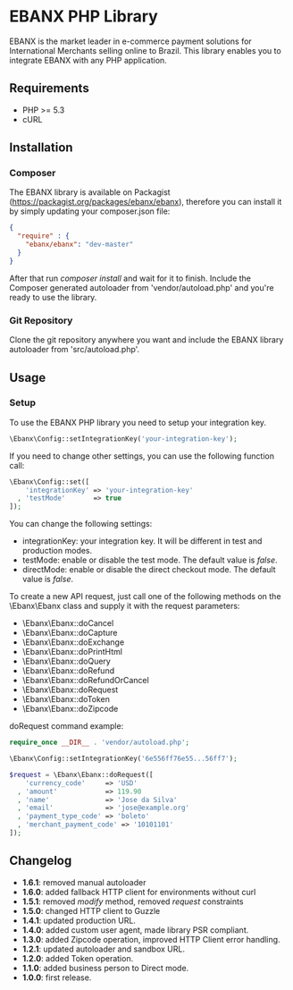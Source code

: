 # EBANX PHP Library
EBANX is the market leader in e-commerce payment solutions for International Merchants selling online to Brazil.
This library enables you to integrate EBANX with any PHP application.

## Requirements
* PHP >= 5.3
* cURL

## Installation
### Composer
The EBANX library is available on Packagist (https://packagist.org/packages/ebanx/ebanx), 
therefore you can install it by simply updating your composer.json file:

``` json
{
  "require" : {
    "ebanx/ebanx": "dev-master"
  }
}
```
After that run _composer install_ and wait for it to finish. Include the Composer
generated autoloader from 'vendor/autoload.php' and you're ready to use the library.

### Git Repository
Clone the git repository anywhere you want and include the EBANX library autoloader
from 'src/autoload.php'.

## Usage
### Setup
To use the EBANX PHP library you need to setup your integration key.
``` php
\Ebanx\Config::setIntegrationKey('your-integration-key');
```

If you need to change other settings, you can use the following function call: 
``` php
\Ebanx\Config::set([
    'integrationKey' => 'your-integration-key'
  , 'testMode'       => true
]);
```

You can change the following settings:
* integrationKey: your integration key. It will be different in test and production modes.
* testMode: enable or disable the test mode. The default value is _false_.
* directMode: enable or disable the direct checkout mode. The default value is _false_.

To create a new API request, just call one of the following methods on the \Ebanx\Ebanx
class and supply it with the request parameters:
* \Ebanx\Ebanx::doCancel
* \Ebanx\Ebanx::doCapture
* \Ebanx\Ebanx::doExchange
* \Ebanx\Ebanx::doPrintHtml
* \Ebanx\Ebanx::doQuery
* \Ebanx\Ebanx::doRefund
* \Ebanx\Ebanx::doRefundOrCancel
* \Ebanx\Ebanx::doRequest
* \Ebanx\Ebanx::doToken
* \Ebanx\Ebanx::doZipcode

doRequest command example:
``` php
require_once __DIR__ . 'vendor/autoload.php';

\Ebanx\Config::setIntegrationKey('6e556ff76e55...56ff7');

$request = \Ebanx\Ebanx::doRequest([
    'currency_code'     => 'USD'
  , 'amount'            => 119.90
  , 'name'              => 'Jose da Silva'
  , 'email'             => 'jose@example.org'
  , 'payment_type_code' => 'boleto'
  , 'merchant_payment_code' => '10101101'
]);
```

## Changelog
* **1.6.1**: removed manual autoloader
* **1.6.0**: added fallback HTTP client for environments without curl
* **1.5.1**: removed _modify_ method, removed _request_ constraints
* **1.5.0**: changed HTTP client to Guzzle
* **1.4.1**: updated production URL.
* **1.4.0**: added custom user agent, made library PSR compliant.
* **1.3.0**: added Zipcode operation, improved HTTP Client error handling.
* **1.2.1**: updated autoloader and sandbox URL.
* **1.2.0**: added Token operation.
* **1.1.0**: added business person to Direct mode.
* **1.0.0**: first release.
